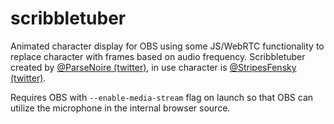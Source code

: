 # scribbletuber
Animated character display for OBS using some JS/WebRTC functionality to replace character with frames based on audio frequency. Scribbletuber created by [@ParseNoire (twitter)](http://www.twitter.com/parsenoire), in use character is [@StripesFensky (twitter)](http://www.twitter.com/stripesfensky).

Requires OBS with `--enable-media-stream` flag on launch so that OBS can utilize the microphone in the internal browser source.
